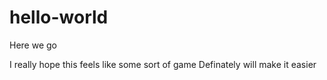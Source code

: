 # hello-world
Here we go 



I really hope this feels like some sort of game
Definately will make it easier 
